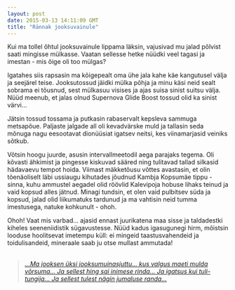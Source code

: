 ```yaml
---
layout: post
date: 2015-03-13 14:11:09 GMT
title: "Rännak jooksuvainule"
---
```

<p>Kui ma tollel õhtul jooksuvainule lippama läksin, vajusivad mu jalad põlvist saati mingisse mülkasse. Vaatan sellesse hetke nüüdki veel tagasi ja imestan - mis õige oli too mülgas? &nbsp;</p><p>Igatahes siis rapsasin ma kõigepealt oma ühe jala kahe käe kangutusel välja ja seejärel teise. Jooksutossud jäidki mülka põhja ja minu käsi neid sealt sobrama ei tõusnud, sest mülkasuu visises ja ajas suisa sinist suitsu välja. Nüüd meenub, et jalas olnud Supernova Glide Boost tossud olid ka sinist värvi… </p><p>Jätsin tossud tossama ja putkasin rabaservalt kepsleva sammuga metsapõue. Paljaste jalgade all oli kevadvärske muld ja tallasin seda mõnuga nagu eesootavat dionüüsiat igatsev neitsi, kes viinamarjasid veiniks sõtkub.</p><p>Võtsin hoogu juurde, asusin intervallmeetodil aega parajaks tegema. Oli kõvasti ähkimist ja pingesse kiskuvad sääred ning tulitavad tallad silkasid hädavaevu tempot hoida. Viimast mäkketõusu võttes avastasin, et olin tõenäoliselt läbi ussiaugu kihutades jõudnud Kambja Kopsumäe tippu - sinna, kuhu ammustel aegadel olid röövlid Kalevipoja hobuse lihaks teinud ja vaid kopsud alles jätnud. Minagi tundsin, et olen vaid pulbitsev süda ja kopsud, jalad olid liikumatuks tardunud ja ma vahtisin neid tumma imestusega, natuke kohkunult - ohoh. </p><p>Ohoh! Vaat mis varbad... ajasid ennast juurikatena maa sisse ja taldadestki kiheles seeneniidistik sügavustesse. Nüüd kadus igasugunegi hirm, mõistsin looduse hoolitsevat imetempu küll: ei mingeid taastusvahendeid ja toidulisandeid, mineraale saab ju otse mullast ammutada! <br><br></p><blockquote><p><a href="https://www.youtube.com/watch?v=DWvmwCcnckQ"><i>...Ma jooksen üksi jooksumuinasjuttu... kus valgus maeti mulda võrsuma... Ja sellest hing sai inimese rinda... Ja igatsus kui tuli-tungija... Ja sellest tulest nägin jumaluse randa...</i></a></p></blockquote>
